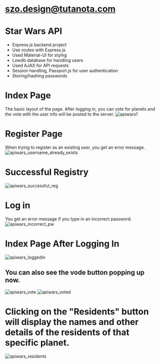 # szo.design@tutanota.com
# Star Wars API

- Express.js backend project
- Use routes with Express.js
- Used Material-UI for stylng
- Lowdb database for handling users
- Used AJAX for API requests
- Session handling, Passport.js for user authentication
- Storing/hashing passwords

# Index Page
The basic layout of the page.
After logging in, you can vote for planets and the vote with the user info will be posted to the server.
![apiwars1](https://user-images.githubusercontent.com/48241538/116903655-f9915a80-ac3c-11eb-8de8-a2695576c346.png)

# Register Page
When trying to register as an existing user, you get an error message.
![apiwars_username_already_exists](https://user-images.githubusercontent.com/48241538/116903784-25acdb80-ac3d-11eb-9556-5d72c486f46b.png)

# Successful Registry
![apiwars_successful_reg](https://user-images.githubusercontent.com/48241538/116903948-6278d280-ac3d-11eb-9e38-6fb8581114d1.png)

# Log in
You get an error message if you type in an incorrect password.
![apiwars_incorrect_pw](https://user-images.githubusercontent.com/48241538/116904023-7a505680-ac3d-11eb-9fa8-942a11057275.png)

# Index Page After Logging In
![apiwars_loggedin](https://user-images.githubusercontent.com/48241538/116904170-a966c800-ac3d-11eb-8491-4ac9cacb5ac7.png)
## You can also see the vode button popping up now.
![apiwars_vote](https://user-images.githubusercontent.com/48241538/116904227-b84d7a80-ac3d-11eb-9bbc-ea83ec6f0b81.png)
![apiwars_voted](https://user-images.githubusercontent.com/48241538/116904233-bbe10180-ac3d-11eb-807e-1692457d9e0b.png)

# Clicking on the "Residents" button will display the names and other details of the residents of that specific planet.
![apiwars_residents](https://user-images.githubusercontent.com/48241538/116904372-e59a2880-ac3d-11eb-8509-067c22dfd5d8.png)



